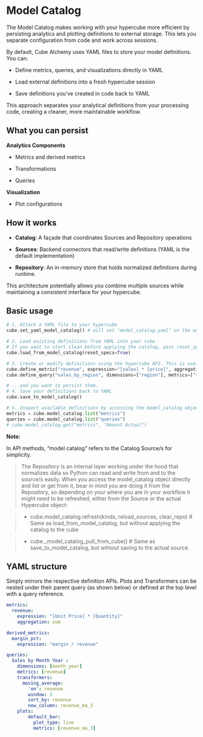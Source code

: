 # Model Catalog

The Model Catalog makes working with your hypercube more efficient by persisting analytics and plotting definitions to external storage. This lets you separate configuration from code and work across sessions.

By default, Cube Alchemy uses YAML files to store your model definitions. You can:

- Define metrics, queries, and visualizations directly in YAML

- Load external definitions into a fresh hypercube session

- Save definitions you've created in code back to YAML

This approach separates your analytical definitions from your processing code, creating a cleaner, more maintainable workflow.

## What you can persist

**Analytics Components**

- Metrics and derived metrics

- Transformations

- Queries

**Visualization**

- Plot configurations

## How it works

- **Catalog**: A façade that coordinates Sources and Repository operations

- **Sources**: Backend connectors that read/write definitions (YAML is the default implementation)

- **Repository**: An in-memory store that holds normalized definitions during runtime.

This architecture potentially allows you combine multiple sources while maintaining a consistent interface for your hypercube.

## Basic usage

```python
# 1. Attach a YAML file to your hypercube
cube.set_yaml_model_catalog() # will set "model_catalog.yaml" on the working directory

# 2. Load existing definitions from YAML into your cube
# If you want to start clean before applying the catalog, pass reset_specs=True
cube.load_from_model_catalog(reset_specs=True)

# 3. Create or modify definitions using the hypercube API. This is useful when creating on-the-fly definitions...
cube.define_metric("revenue", expression="[sales] * [price]", aggregation="sum")
cube.define_query("sales_by_region", dimensions=["region"], metrics=["revenue"])

# ...and you want to persist them.
# 4. Save your definitions back to YAML
cube.save_to_model_catalog()

# 5. Inspect available definitions by accessing the model_catalog object directly.
metrics = cube.model_catalog.list("metrics")
queries = cube.model_catalog.list("queries")
# cube.model_catalog.get("metrics", "Amount Actual")
```
**Note:**

In API methods, “model catalog” refers to the Catalog Source/s for simplicity.

>The Repository is an internal layer working under the hood that normalizes data so Python can read and write from and to the source/s easily. When you access the model_catalog object directly and list or get from it, bear in mind you are doing it from the Repository, so depending on your where you are in your workflow it might need to be refreshed, either from the Source or the actual Hypercube object:

> - cube.model_catalog.refresh(kinds, reload_sources, clear_repo) # Same as load_from_model_catalog, but without applying the catalog to the cube

> - cube._model_catalog_pull_from_cube() # Same as save_to_model_catalog, but wihtout saving to the actual source.


## YAML structure

Simply mirrors the respective definition APIs. Plots and Transformers can be nested under their parent query (as shown below) or defined at the top level with a query reference.

```yaml
metrics:
  revenue:
    expression: "[Unit Price] * [Quantity]"
    aggregation: sum

derived_metrics:
  margin_pct:
    expression: "margin / revenue"

queries:
  Sales by Month Year :
    dimensions: [month_year]
    metrics: [revenue]
    transformers:
      moving_average:
        'on': revenue
        window: 3
        sort_by: revenue
        new_column: revenue_ma_3
    plots:
        default_bar:
          plot_type: line
          metrics: [revenue_ma_3]
```

